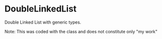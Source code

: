 # DoubleLinkedList
Double Linked List with generic types.

Note: This was coded with the class and does not constitute only "my work"
